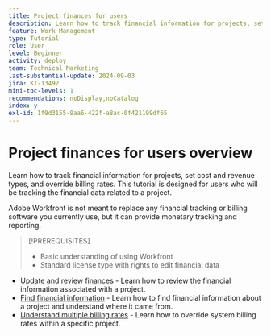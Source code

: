 ```yaml
---
title: Project finances for users
description: Learn how to track financial information for projects, set cost and revenue types, and override billing rates.
feature: Work Management
type: Tutorial
role: User
level: Beginner
activity: deploy
team: Technical Marketing
last-substantial-update: 2024-09-03
jira: KT-13492
mini-toc-levels: 1
recommendations: noDisplay,noCatalog
index: y
exl-id: 1f9d3155-9aa6-422f-a8ac-0f421199df65
---
```

# Project finances for users overview

Learn how to track financial information for projects, set cost and revenue types, and override billing rates. This tutorial is designed for users who will be tracking the financial data related to a project.

Adobe Workfront is not meant to replace any financial tracking or billing software you currently use, but it can provide monetary tracking and reporting. 

>[!PREREQUISITES]
>
>* Basic understanding of using Workfront
>* Standard license type with rights to edit financial data


* [Update and review finances](update-and-review-finances.md) - Learn how to review the financial information associated with a project.
* [Find financial information](find-financial-information.md) - Learn how to find financial information about a project and understand where it came from.
* [Understand multiple billing rates](multiple-billing-rates.md) - Learn how to override system billing rates within a specific project.
